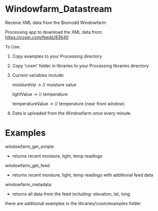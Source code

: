Windowfarm_Datastream
=====================

Receive XML data from the Biomodd Windowfarm

Processing app to download the XML data from:
https://cosm.com/feeds/83640


To Use:
 1. Copy examples to your Processing directory

 2. Copy 'cosm' folder in libraries to your Processing libraries directory

 3. Current variables include:

    moistureVal -> // moisture value 

    lightValue -> // temperature 

    temperatureValue  -> // temperature (near front window) 

 4. Data is uploaded from the Windowfarm once every minute. 


Examples
=====================

windowfarm_get_simple
- returns recent moisture, light, temp readings

windowfarm_get_feed	
- returns recent moisture, light, temp readings with additional feed data

windowfarm_metadata
- returns all data from the feed including: elevation, lat, long

there are additional examples in the libraries/cosm/examples folder
